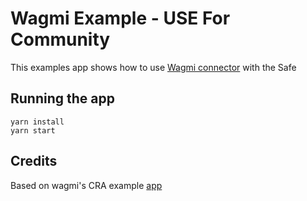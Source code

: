 # Wagmi Example - USE For Community

This examples app shows how to use [Wagmi connector](/packages/safe-apps-wagmi/) with the Safe

## Running the app
```
yarn install
yarn start
```

## Credits

Based on wagmi's CRA example [app](https://github.com/tmm/wagmi/tree/main/examples/cra)
